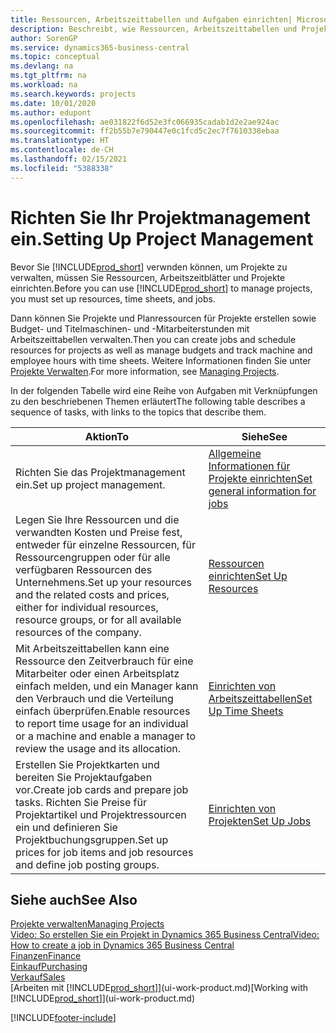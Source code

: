 ```yaml
---
title: Ressourcen, Arbeitszeittabellen und Aufgaben einrichten| Microsoft Docs
description: Beschreibt, wie Ressourcen, Arbeitszeittabellen und Projekte eingerichtet werden, um Projekte zu verwalten.
author: SorenGP
ms.service: dynamics365-business-central
ms.topic: conceptual
ms.devlang: na
ms.tgt_pltfrm: na
ms.workload: na
ms.search.keywords: projects
ms.date: 10/01/2020
ms.author: edupont
ms.openlocfilehash: ae031822f6d52e3fc066935cadab1d2e2ae924ac
ms.sourcegitcommit: ff2b55b7e790447e0c1fcd5c2ec7f7610338ebaa
ms.translationtype: HT
ms.contentlocale: de-CH
ms.lasthandoff: 02/15/2021
ms.locfileid: "5388338"
---
```

# <a name="setting-up-project-management"></a><span data-ttu-id="62900-103">Richten Sie Ihr Projektmanagement ein.</span><span class="sxs-lookup"><span data-stu-id="62900-103">Setting Up Project Management</span></span>
<span data-ttu-id="62900-104">Bevor Sie [!INCLUDE[prod_short](includes/prod_short.md)] verwnden können, um Projekte zu verwalten, müssen Sie Ressourcen, Arbeitszeitblätter und Projekte einrichten.</span><span class="sxs-lookup"><span data-stu-id="62900-104">Before you can use [!INCLUDE[prod_short](includes/prod_short.md)] to manage projects, you must set up resources, time sheets, and jobs.</span></span>

<span data-ttu-id="62900-105">Dann können Sie Projekte und Planressourcen für Projekte erstellen sowie Budget- und Titelmaschinen- und -Mitarbeiterstunden mit Arbeitszeittabellen verwalten.</span><span class="sxs-lookup"><span data-stu-id="62900-105">Then you can create jobs and schedule resources for projects as well as manage budgets and track machine and employee hours with time sheets.</span></span> <span data-ttu-id="62900-106">Weitere Informationen finden Sie unter [Projekte Verwalten](projects-manage-projects.md).</span><span class="sxs-lookup"><span data-stu-id="62900-106">For more information, see [Managing Projects](projects-manage-projects.md).</span></span>  

<span data-ttu-id="62900-107">In der folgenden Tabelle wird eine Reihe von Aufgaben mit Verknüpfungen zu den beschriebenen Themen erläutert</span><span class="sxs-lookup"><span data-stu-id="62900-107">The following table describes a sequence of tasks, with links to the topics that describe them.</span></span>

| <span data-ttu-id="62900-108">Aktion</span><span class="sxs-lookup"><span data-stu-id="62900-108">To</span></span> | <span data-ttu-id="62900-109">Siehe</span><span class="sxs-lookup"><span data-stu-id="62900-109">See</span></span> |
| --- | --- |
| <span data-ttu-id="62900-110">Richten Sie das Projektmanagement ein.</span><span class="sxs-lookup"><span data-stu-id="62900-110">Set up project management.</span></span>|[<span data-ttu-id="62900-111">Allgemeine Informationen für Projekte einrichten</span><span class="sxs-lookup"><span data-stu-id="62900-111">Set general information for jobs</span></span>](projects-how-setup-jobs.md#to-set-general-information-for-jobs)|
| <span data-ttu-id="62900-112">Legen Sie Ihre Ressourcen und die verwandten Kosten und Preise fest, entweder für einzelne Ressourcen, für Ressourcengruppen oder für alle verfügbaren Ressourcen des Unternehmens.</span><span class="sxs-lookup"><span data-stu-id="62900-112">Set up your resources and the related costs and prices, either for individual resources, resource groups, or for all available resources of the company.</span></span> |[<span data-ttu-id="62900-113">Ressourcen einrichten</span><span class="sxs-lookup"><span data-stu-id="62900-113">Set Up Resources</span></span>](projects-how-setup-resources.md) |
| <span data-ttu-id="62900-114">Mit Arbeitszeittabellen kann eine Ressource den Zeitverbrauch für eine Mitarbeiter oder einen Arbeitsplatz einfach melden, und ein Manager kann den Verbrauch und die Verteilung einfach überprüfen.</span><span class="sxs-lookup"><span data-stu-id="62900-114">Enable resources to report time usage for an individual or a machine and enable a manager to review the usage and its allocation.</span></span> |[<span data-ttu-id="62900-115">Einrichten von Arbeitszeittabellen</span><span class="sxs-lookup"><span data-stu-id="62900-115">Set Up Time Sheets</span></span>](projects-how-setup-time-sheets.md) |
| <span data-ttu-id="62900-116">Erstellen Sie Projektkarten und bereiten Sie Projektaufgaben vor.</span><span class="sxs-lookup"><span data-stu-id="62900-116">Create job cards and prepare job tasks.</span></span> <span data-ttu-id="62900-117">Richten Sie Preise für Projektartikel und Projektressourcen ein und definieren Sie Projektbuchungsgruppen.</span><span class="sxs-lookup"><span data-stu-id="62900-117">Set up prices for job items and job resources and define job posting groups.</span></span> |[<span data-ttu-id="62900-118">Einrichten von Projekten</span><span class="sxs-lookup"><span data-stu-id="62900-118">Set Up Jobs</span></span>](projects-how-setup-jobs.md) |

## <a name="see-also"></a><span data-ttu-id="62900-119">Siehe auch</span><span class="sxs-lookup"><span data-stu-id="62900-119">See Also</span></span>

[<span data-ttu-id="62900-120">Projekte verwalten</span><span class="sxs-lookup"><span data-stu-id="62900-120">Managing Projects</span></span>](projects-manage-projects.md)  
[<span data-ttu-id="62900-121">Video: So erstellen Sie ein Projekt in Dynamics 365 Business Central</span><span class="sxs-lookup"><span data-stu-id="62900-121">Video: How to create a job in Dynamics 365 Business Central</span></span>](https://www.youtube.com/watch?v=VqaPWr7BWmw)  
[<span data-ttu-id="62900-122">Finanzen</span><span class="sxs-lookup"><span data-stu-id="62900-122">Finance</span></span>](finance.md)  
[<span data-ttu-id="62900-123">Einkauf</span><span class="sxs-lookup"><span data-stu-id="62900-123">Purchasing</span></span>](purchasing-manage-purchasing.md)  
[<span data-ttu-id="62900-124">Verkauf</span><span class="sxs-lookup"><span data-stu-id="62900-124">Sales</span></span>](sales-manage-sales.md)  
<span data-ttu-id="62900-125">[Arbeiten mit [!INCLUDE[prod_short](includes/prod_short.md)]](ui-work-product.md)</span><span class="sxs-lookup"><span data-stu-id="62900-125">[Working with [!INCLUDE[prod_short](includes/prod_short.md)]](ui-work-product.md)</span></span>  


[!INCLUDE[footer-include](includes/footer-banner.md)]